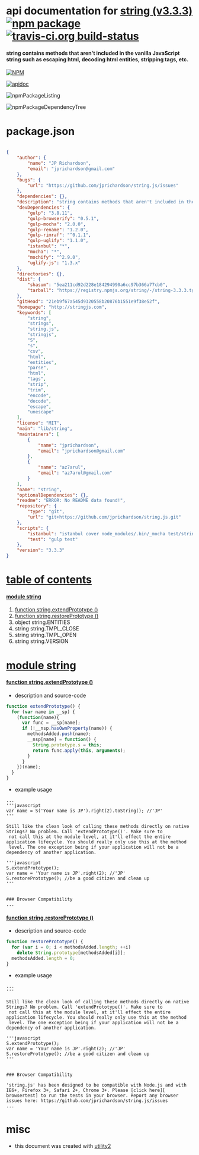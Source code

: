 # api documentation for  [string (v3.3.3)](http://stringjs.com)  [![npm package](https://img.shields.io/npm/v/npmdoc-string.svg?style=flat-square)](https://www.npmjs.org/package/npmdoc-string) [![travis-ci.org build-status](https://api.travis-ci.org/npmdoc/node-npmdoc-string.svg)](https://travis-ci.org/npmdoc/node-npmdoc-string)
#### string contains methods that aren't included in the vanilla JavaScript string such as escaping html, decoding html entities, stripping tags, etc.

[![NPM](https://nodei.co/npm/string.png?downloads=true)](https://www.npmjs.com/package/string)

[![apidoc](https://npmdoc.github.io/node-npmdoc-string/build/screenCapture.buildNpmdoc.browser.%2Fhome%2Ftravis%2Fbuild%2Fnpmdoc%2Fnode-npmdoc-string%2Ftmp%2Fbuild%2Fapidoc.html.png)](https://npmdoc.github.io/node-npmdoc-string/build/apidoc.html)

![npmPackageListing](https://npmdoc.github.io/node-npmdoc-string/build/screenCapture.npmPackageListing.svg)

![npmPackageDependencyTree](https://npmdoc.github.io/node-npmdoc-string/build/screenCapture.npmPackageDependencyTree.svg)



# package.json

```json

{
    "author": {
        "name": "JP Richardson",
        "email": "jprichardson@gmail.com"
    },
    "bugs": {
        "url": "https://github.com/jprichardson/string.js/issues"
    },
    "dependencies": {},
    "description": "string contains methods that aren't included in the vanilla JavaScript string such as escaping html, decoding html entities, stripping tags, etc.",
    "devDependencies": {
        "gulp": "3.8.11",
        "gulp-browserify": "0.5.1",
        "gulp-mocha": "2.0.0",
        "gulp-rename": "1.2.0",
        "gulp-rimraf": "^0.1.1",
        "gulp-uglify": "1.1.0",
        "istanbul": "*",
        "mocha": "*",
        "mochify": "^2.9.0",
        "uglify-js": "1.3.x"
    },
    "directories": {},
    "dist": {
        "shasum": "5ea211cd92d228e184294990a6cc97b366a77cb0",
        "tarball": "https://registry.npmjs.org/string/-/string-3.3.3.tgz"
    },
    "gitHead": "21eb9f67a545d9320558b20876b1551e9f38e52f",
    "homepage": "http://stringjs.com",
    "keywords": [
        "string",
        "strings",
        "string.js",
        "stringjs",
        "S",
        "s",
        "csv",
        "html",
        "entities",
        "parse",
        "html",
        "tags",
        "strip",
        "trim",
        "encode",
        "decode",
        "escape",
        "unescape"
    ],
    "license": "MIT",
    "main": "lib/string",
    "maintainers": [
        {
            "name": "jprichardson",
            "email": "jprichardson@gmail.com"
        },
        {
            "name": "az7arul",
            "email": "az7arul@gmail.com"
        }
    ],
    "name": "string",
    "optionalDependencies": {},
    "readme": "ERROR: No README data found!",
    "repository": {
        "type": "git",
        "url": "git+https://github.com/jprichardson/string.js.git"
    },
    "scripts": {
        "istanbul": "istanbul cover node_modules/.bin/_mocha test/string.test.js",
        "test": "gulp test"
    },
    "version": "3.3.3"
}
```



# <a name="apidoc.tableOfContents"></a>[table of contents](#apidoc.tableOfContents)

#### [module string](#apidoc.module.string)
1.  [function <span class="apidocSignatureSpan">string.</span>extendPrototype ()](#apidoc.element.string.extendPrototype)
1.  [function <span class="apidocSignatureSpan">string.</span>restorePrototype ()](#apidoc.element.string.restorePrototype)
1.  object <span class="apidocSignatureSpan">string.</span>ENTITIES
1.  string <span class="apidocSignatureSpan">string.</span>TMPL_CLOSE
1.  string <span class="apidocSignatureSpan">string.</span>TMPL_OPEN
1.  string <span class="apidocSignatureSpan">string.</span>VERSION



# <a name="apidoc.module.string"></a>[module string](#apidoc.module.string)

#### <a name="apidoc.element.string.extendPrototype"></a>[function <span class="apidocSignatureSpan">string.</span>extendPrototype ()](#apidoc.element.string.extendPrototype)
- description and source-code
```javascript
function extendPrototype() {
  for (var name in __sp) {
    (function(name){
      var func = __sp[name];
      if (!__nsp.hasOwnProperty(name)) {
        methodsAdded.push(name);
        __nsp[name] = function() {
          String.prototype.s = this;
          return func.apply(this, arguments);
        }
      }
    })(name);
  }
}
```
- example usage
```shell
...
'''javascript
var name = S('Your name is JP').right(2).toString(); //'JP'
'''

Still like the clean look of calling these methods directly on native Strings? No problem. Call 'extendPrototype()'. Make sure to
 not call this at the module level, at it'll effect the entire application lifecycle. You should really only use this at the method
 level. The one exception being if your application will not be a dependency of another application.

'''javascript
S.extendPrototype();
var name = 'Your name is JP'.right(2); //'JP'
S.restorePrototype(); //be a good citizen and clean up
'''


### Browser Compatibility
...
```

#### <a name="apidoc.element.string.restorePrototype"></a>[function <span class="apidocSignatureSpan">string.</span>restorePrototype ()](#apidoc.element.string.restorePrototype)
- description and source-code
```javascript
function restorePrototype() {
  for (var i = 0; i < methodsAdded.length; ++i)
    delete String.prototype[methodsAdded[i]];
  methodsAdded.length = 0;
}
```
- example usage
```shell
...
'''

Still like the clean look of calling these methods directly on native Strings? No problem. Call 'extendPrototype()'. Make sure to
 not call this at the module level, at it'll effect the entire application lifecycle. You should really only use this at the method
 level. The one exception being if your application will not be a dependency of another application.

'''javascript
S.extendPrototype();
var name = 'Your name is JP'.right(2); //'JP'
S.restorePrototype(); //be a good citizen and clean up
'''


### Browser Compatibility

'string.js' has been designed to be compatible with Node.js and with IE6+, Firefox 3+, Safari 2+, Chrome 3+. Please [click here][
browsertest] to run the tests in your browser. Report any browser issues here: https://github.com/jprichardson/string.js/issues
...
```



# misc
- this document was created with [utility2](https://github.com/kaizhu256/node-utility2)
